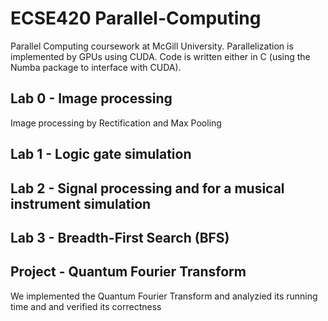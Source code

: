 # ECSE420 Parallel-Computing

Parallel Computing coursework at McGill University. Parallelization is implemented by GPUs using CUDA. Code is written either in C (using the Numba package to interface with CUDA).

## Lab 0 - Image processing
Image processing by Rectification and Max Pooling

## Lab 1 - Logic gate simulation

## Lab 2 - Signal processing and for a musical instrument simulation

## Lab 3 - Breadth-First Search (BFS)

## Project - Quantum Fourier Transform
We implemented the Quantum Fourier Transform and analyzied its running time and and verified its correctness
